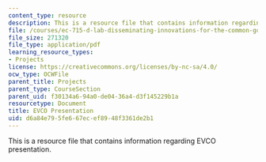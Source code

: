 ```yaml
---
content_type: resource
description: This is a resource file that contains information regarding EVCO presentation.
file: /courses/ec-715-d-lab-disseminating-innovations-for-the-common-good-spring-2007/d6a84e795fe667ecef8948f3361de2b1_MITEC_715S07_evco_pre.pdf
file_size: 271320
file_type: application/pdf
learning_resource_types:
- Projects
license: https://creativecommons.org/licenses/by-nc-sa/4.0/
ocw_type: OCWFile
parent_title: Projects
parent_type: CourseSection
parent_uid: f30134a6-94a0-de04-36a4-d3f145229b1a
resourcetype: Document
title: EVCO Presentation
uid: d6a84e79-5fe6-67ec-ef89-48f3361de2b1
---
```

This is a resource file that contains information regarding EVCO presentation.